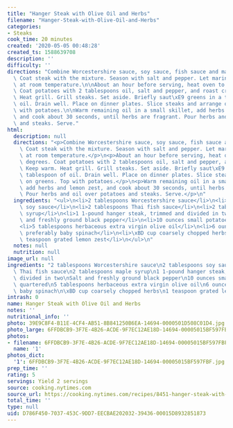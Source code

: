 ```yaml
---
title: "Hanger Steak with Olive Oil and Herbs"
filename: "Hanger-Steak-with-Olive-Oil-and-Herbs"
categories:
- Steaks
cook_time: 20 minutes
created: '2020-05-05 00:48:28'
created_ts: 1588639708
description: ''
difficulty: ''
directions: "Combine Worcestershire sauce, soy sauce, fish sauce and maple syrup.\
  \ Coat steak with the mixture. Season with salt and pepper. Let marinate 2 hours\
  \ at room temperature.\n\nAbout an hour before serving, heat oven to 375 degrees.\
  \ Coat potatoes with 2 tablespoons oil, salt and pepper, and roast crisp. Keep warm.\
  \ Heat grill. Grill steaks. Set aside. Briefly saut\xE9 greens in a tablespoon of\
  \ oil. Drain well. Place on dinner plates. Slice steaks and arrange on greens. Top\
  \ with potatoes.\n\nWarm remaining oil in a small skillet, add herbs and lemon zest,\
  \ and cook about 30 seconds, until herbs are fragrant. Pour herbs and oil over potatoes\
  \ and steaks. Serve."
html:
  description: null
  directions: "<p>Combine Worcestershire sauce, soy sauce, fish sauce and maple syrup.\
    \ Coat steak with the mixture. Season with salt and pepper. Let marinate 2 hours\
    \ at room temperature.</p>\n<p>About an hour before serving, heat oven to 375\
    \ degrees. Coat potatoes with 2 tablespoons oil, salt and pepper, and roast crisp.\
    \ Keep warm. Heat grill. Grill steaks. Set aside. Briefly saut\xE9 greens in a\
    \ tablespoon of oil. Drain well. Place on dinner plates. Slice steaks and arrange\
    \ on greens. Top with potatoes.</p>\n<p>Warm remaining oil in a small skillet,\
    \ add herbs and lemon zest, and cook about 30 seconds, until herbs are fragrant.\
    \ Pour herbs and oil over potatoes and steaks. Serve.</p>\n"
  ingredients: "<ul>\n<li>2 tablespoons Worcestershire sauce</li>\n<li>2 tablespoons\
    \ soy sauce</li>\n<li>2 tablespoons Thai fish sauce</li>\n<li>2 tablespoons maple\
    \ syrup</li>\n<li>1 1-pound hanger steak, trimmed and divided in two</li>\n<li>Salt\
    \ and freshly ground black pepper</li>\n<li>10 ounces small potatoes, quartered</li>\n\
    <li>5 tablespoons herbaceous extra virgin olive oil</li>\n<li>6 ounces greens,\
    \ preferably baby spinach</li>\n<li>\xBD cup coarsely chopped herbs</li>\n<li>1\
    \ teaspoon grated lemon zest</li>\n</ul>\n"
  notes: null
  nutrition: null
image_url: null
ingredients: "2 tablespoons Worcestershire sauce\n2 tablespoons soy sauce\n2 tablespoons\
  \ Thai fish sauce\n2 tablespoons maple syrup\n1 1-pound hanger steak, trimmed and\
  \ divided in two\nSalt and freshly ground black pepper\n10 ounces small potatoes,\
  \ quartered\n5 tablespoons herbaceous extra virgin olive oil\n6 ounces greens, preferably\
  \ baby spinach\n\xBD cup coarsely chopped herbs\n1 teaspoon grated lemon zest"
intrash: 0
name: Hanger Steak with Olive Oil and Herbs
notes: ''
nutritional_info: ''
photo: 39E9C8F4-B11E-4CF4-AB51-8B841250B6EA-14694-0000501D508C01D4.jpg
photo_large: 6FFDBCB9-3F7E-4B26-ACDE-9F7EC12AE18D-14694-00005015BF597FBF.jpg
photos:
- filename: 6FFDBCB9-3F7E-4B26-ACDE-9F7EC12AE18D-14694-00005015BF597FBF.jpg
  name: '1'
photos_dict:
  '1': 6FFDBCB9-3F7E-4B26-ACDE-9F7EC12AE18D-14694-00005015BF597FBF.jpg
prep_time: ''
rating: 5
servings: Yield 2 servings
source: cooking.nytimes.com
source_url: https://cooking.nytimes.com/recipes/8451-hanger-steak-with-olive-oil-and-herbs
total_time: ''
type: null
uid: D786F450-7037-453C-9DD7-EECBAE202032-39436-00015D8932851873
---
```

